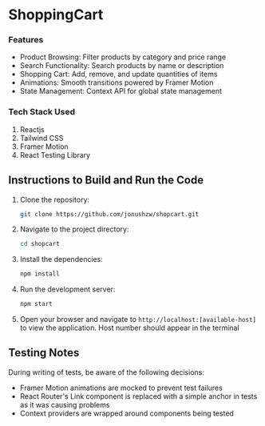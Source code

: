 # ShoppingCart

### Features
 - Product Browsing: Filter products by category and price range
 - Search Functionality: Search products by name or description
 - Shopping Cart: Add, remove, and update quantities of items
 - Animations: Smooth transitions powered by Framer Motion
 - State Management: Context API for global state management

 ### Tech Stack Used
 1. Reactjs
 2. Tailwind CSS
 3. Framer Motion
 4. React Testing Library

## Instructions to Build and Run the Code

1. Clone the repository:
    ```sh
    git clone https://github.com/jonushzw/shopcart.git
    ```

2. Navigate to the project directory:
    ```sh
    cd shopcart
    ```

3. Install the dependencies:
    ```sh
    npm install
    ```

4. Run the development server:
    ```sh
    npm start
    ```

5. Open your browser and navigate to `http://localhost:[available-host]` to view the application. Host number should appear in the terminal

## Testing Notes
During writing of tests, be aware of the following decisions:

- Framer Motion animations are mocked to prevent test failures
- React Router's Link component is replaced with a simple anchor in tests as it was causing problems
- Context providers are wrapped around components being tested
